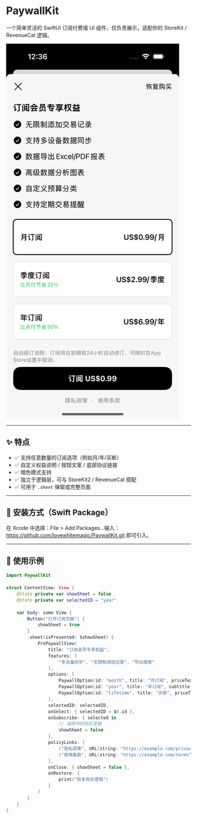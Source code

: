 # PaywallKit

一个简单灵活的 SwiftUI 订阅付费墙 UI 组件，仅负责展示，适配你的 StoreKit / RevenueCat 逻辑。

![preview](assets/preview.png)

---

## ✨ 特点

- ✅ 支持任意数量的订阅选项（例如月/年/买断）
- ✅ 自定义权益说明 / 按钮文案 / 底部协议链接
- ✅ 暗色模式支持
- ✅ 独立于逻辑层，可与 StoreKit2 / RevenueCat 搭配
- ✅ 可用于 `.sheet` 弹窗或完整页面

---

## 🧩 安装方式（Swift Package）

在 Xcode 中选择：File > Add Packages...输入：
https://github.com/lovewhitemagic/PaywallKit.git
即可引入。

---

## 🚀 使用示例

```swift
import PaywallKit

struct ContentView: View {
    @State private var showSheet = false
    @State private var selectedID = "year"

    var body: some View {
        Button("打开订阅页面") {
            showSheet = true
        }
        .sheet(isPresented: $showSheet) {
            ProPaywallView(
                title: "订阅会员专享权益",
                features: [
                    "多设备同步", "无限制添加记录", "导出报表"
                ],
                options: [
                    PaywallOption(id: "month", title: "月订阅", priceText: "US$0.99/月"),
                    PaywallOption(id: "year", title: "年订阅", subtitle: "节省 50%", priceText: "US$6.99/年"),
                    PaywallOption(id: "lifetime", title: "买断", priceText: "US$19.99")
                ],
                selectedID: selectedID,
                onSelect: { selectedID = $0.id },
                onSubscribe: { selected in
                    // 调用你的购买逻辑
                    showSheet = false
                },
                policyLinks: [
                    ("隐私政策", URL(string: "https://example.com/privacy")!),
                    ("使用条款", URL(string: "https://example.com/terms")!)
                ],
                onClose: { showSheet = false },
                onRestore: {
                    print("恢复购买逻辑")
                }
            )
        }
    }
}

